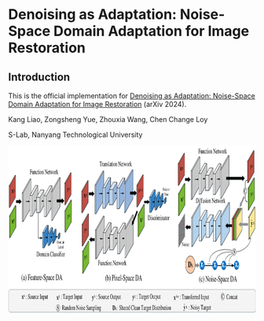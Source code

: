 # Denoising as Adaptation: Noise-Space Domain Adaptation for Image Restoration

## Introduction
This is the official implementation for [Denoising as Adaptation: Noise-Space Domain Adaptation for Image Restoration]() (arXiv 2024).

Kang Liao, Zongsheng Yue, Zhouxia Wang, Chen Change Loy

S-Lab, Nanyang Technological University


<div align="center">
  <img src="https://github.com/KangLiao929/Noise-DA/blob/main/assets/tesear.png" height="340">
</div>
